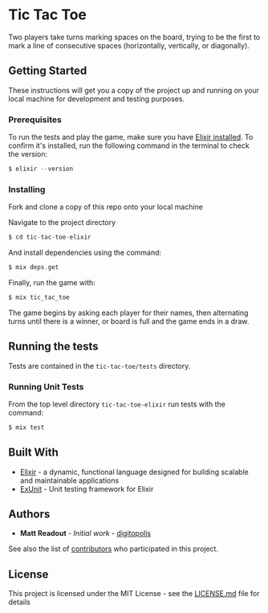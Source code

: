 # Tic Tac Toe

 Two players take turns marking spaces on the board, trying to be the first to mark a line of consecutive spaces (horizontally, vertically, or diagonally).

## Getting Started

These instructions will get you a copy of the project up and running on your local machine for development and testing purposes.

### Prerequisites

To run the tests and play the game, make sure you have [Elixir installed](https://elixir-lang.org/install.html). To confirm it's installed, run the following command in the terminal to check the version:

```elixir
$ elixir --version
```

### Installing

Fork and clone a copy of this repo onto your local machine

Navigate to the project directory

```elixir
$ cd tic-tac-toe-elixir
```

And install dependencies using the command:

```elixir
$ mix deps.get
```

Finally, run the game with:

```elixir
$ mix tic_tac_toe
```

The game begins by asking each player for their names, then alternating turns until there is a winner, or board is full and the game ends in a draw.

## Running the tests

Tests are contained in the `tic-tac-toe/tests` directory.

### Running Unit Tests

From the top level directory `tic-tac-toe-elixir` run tests with the command:

```elixir
$ mix test
```

## Built With

* [Elixir](https://elixir-lang.org/) - a dynamic, functional language designed for building scalable and maintainable applications
* [ExUnit](https://hexdocs.pm/ex_unit/ExUnit.html) - Unit testing framework for Elixir

## Authors

* **Matt Readout** - *Initial work* - [digitopolis](https://github.com/digitopolis)

See also the list of [contributors](https://github.com/your/project/contributors) who participated in this project.

## License

This project is licensed under the MIT License - see the [LICENSE.md](LICENSE.md) file for details
